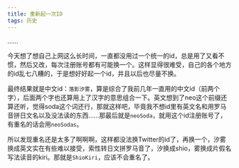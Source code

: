```yaml
---
title: 重新起一次ID
tags: 历史
---
```


……

<!--more-->

今天想了想自己上网这么长时间，一直都没用过一个统一的id，总是用了又看不惯，然后又改，每次注册账号都有可能换一个。这样显得很难受，自己的各个地方的id乱七八糟的，于是想好好起一个id，并且以后也尽量不换。

最终结果就是中文id：`落影汐雾`，算是综合了我前几年一直用的中文id（前两个字），后面两个字也还算用上了汉字的意思组合一下。英文想到了neo这个前缀还算还听，觉得soda这个词还行，那就这样吧，毕竟我不想id里有英文名和用罗马音拼日文名以及没法读的东西……那最后就是`neoSoda`，就用这个id注册账号了，有重名的话会用`neoSodas`。

所以发现重名还是太多了啊啊啊，这样都没法换Twitter的id了，再换一个，汐雾换成英文实在有些难以接受，索性转日文拼罗马音了，汐换成shio，雾换成片假名写法读音的kiri。那就是`ShioKiri`，应该不会重名了。
